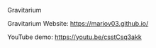 Gravitarium

Gravitarium Website:
https://mariov03.github.io/

YouTube demo:
https://youtu.be/csstCsq3akk